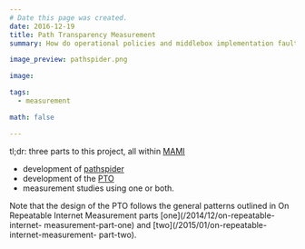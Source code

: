 ```yaml
---
# Date this page was created.
date: 2016-12-19
title: Path Transparency Measurement
summary: How do operational policies and middlebox implementation faults affect the deployability of new protocols?

image_preview: pathspider.png

image:

tags:
  - measurement

math: false

---
```


tl;dr: three parts to this project, all within [MAMI](https://mami-project.eu/)

- development of [pathspider](https://pathspider.net)
- development of the [PTO](https://observatory.mami-project.eu)
- measurement studies using one or both.

Note that the design of the PTO follows the general patterns outlined in On
Repeatable Internet Measurement parts [one](/2014/12/on-repeatable-internet-
measurement-part-one) and [two](/2015/01/on-repeatable-internet-measurement-
part-two).

